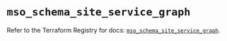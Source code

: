 # `mso_schema_site_service_graph`

Refer to the Terraform Registry for docs: [`mso_schema_site_service_graph`](https://registry.terraform.io/providers/ciscodevnet/mso/1.5.3/docs/resources/schema_site_service_graph).
